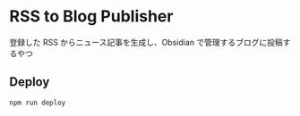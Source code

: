 # RSS to Blog Publisher

登録した RSS からニュース記事を生成し、Obsidian で管理するブログに投稿するやつ

## Deploy

```sh
npm run deploy
```
